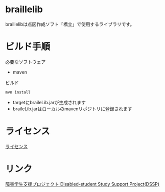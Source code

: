 # braillelib

braillelibは点図作成ソフト「橋立」で使用するライブラリです。

# ビルド手順
必要なソフトウェア
* maven

ビルド

    mvn install

* targetにbraileLib.jarが生成されます
* braileLib.jarはローカルのmavenリポジトリに登録されます

# ライセンス
[ライセンス](Lisense.txt)


# リンク
[障害学生支援プロジェクト Disabled-student Study Support Project(DSSP)](http://dssp.sakura.ne.jp/)

